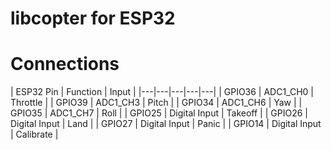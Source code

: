 # libcopter for ESP32

# Connections

|  ESP32 Pin | Function | Input |
|---|---|---|---|---|
| GPIO36 | ADC1_CH0  | Throttle |
| GPIO39 | ADC1_CH3 | Pitch |
| GPIO34 | ADC1_CH6 | Yaw |
| GPIO35 | ADC1_CH7 | Roll |
| GPIO25 | Digital Input | Takeoff |
| GPIO26 | Digital Input | Land |
| GPIO27 | Digital Input | Panic |
| GPIO14 | Digital Input | Calibrate |
